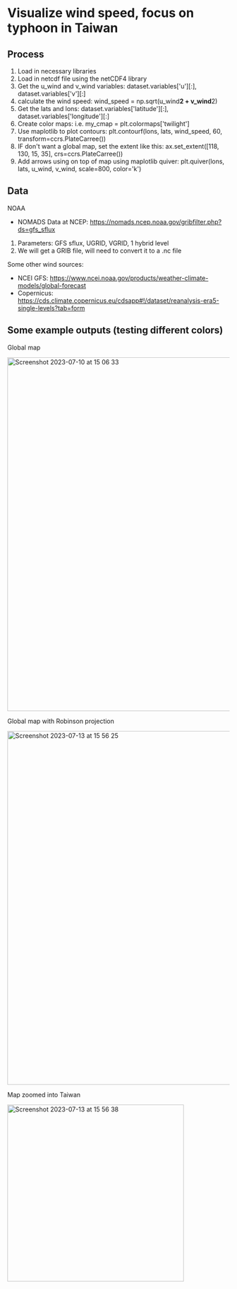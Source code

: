 # Visualize wind speed, focus on typhoon in Taiwan

## Process
1. Load in necessary libraries
2. Load in netcdf file using the netCDF4 library
3. Get the u_wind and v_wind variables: dataset.variables['u'][:], dataset.variables['v'][:]
4. calculate the wind speed: wind_speed = np.sqrt(u_wind**2 + v_wind**2)
5. Get the lats and lons: dataset.variables['latitude'][:], dataset.variables['longitude'][:]
6. Create color maps: i.e. my_cmap = plt.colormaps['twilight']
7. Use maplotlib to plot contours: plt.contourf(lons, lats, wind_speed, 60, transform=ccrs.PlateCarree())
8. IF don't want a global map, set the extent like this: ax.set_extent([118, 130, 15, 35], crs=ccrs.PlateCarree())
9. Add arrows using on top of map using maplotlib quiver: plt.quiver(lons, lats, u_wind, v_wind, scale=800, color='k')

## Data
NOAA
- NOMADS Data at NCEP: https://nomads.ncep.noaa.gov/gribfilter.php?ds=gfs_sflux
1. Parameters: GFS sflux, UGRID, VGRID, 1 hybrid level
2. We will get a GRIB file, will need to convert it to a .nc file 

Some other wind sources: 
- NCEI GFS: https://www.ncei.noaa.gov/products/weather-climate-models/global-forecast
- Copernicus: https://cds.climate.copernicus.eu/cdsapp#!/dataset/reanalysis-era5-single-levels?tab=form


## Some example outputs (testing different colors)
Global map

<img width="800" alt="Screenshot 2023-07-10 at 15 06 33" src="https://github.com/jhjanicki/TW_typhoon_wind_visualization/assets/6565011/45c86442-b80f-4ed3-98c0-e8eb66396ee0">

Global map with Robinson projection

<img width="800" alt="Screenshot 2023-07-13 at 15 56 25" src="https://github.com/jhjanicki/TW_typhoon_wind_visualization/assets/6565011/37566b7b-f8b3-4a30-bee3-8d20822b32c2">

Map zoomed into Taiwan

<img width="400" alt="Screenshot 2023-07-13 at 15 56 38" src="https://github.com/jhjanicki/TW_typhoon_wind_visualization/assets/6565011/59e055a0-8157-46d9-b1ee-38337c83c2c6">


